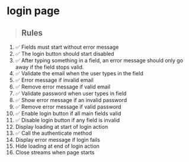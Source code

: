 # login page

> ## Rules
1. ✅ Fields must start without error message
2. ✅ The login button should start disabled
3. ✅ After typing something in a field, an error message should only go away if the field stops valid.
4. ✅ Validate the email when the user types in the field
5. ✅ Error message if invalid email
6. ✅ Remove error message if valid email
7. ✅ Validate password when user types in field
8. ✅ Show error message if an invalid password
9. ✅ Remove error message if valid password
10. ✅ Enable login button if all main fields valid
11. ✅ Disable login button if any field is invalid
12. Display loading at start of login action
13. ✅ Call the authenticate method
14. Display error message if login fails
15. Hide loading at end of login action
16. Close streams when page starts